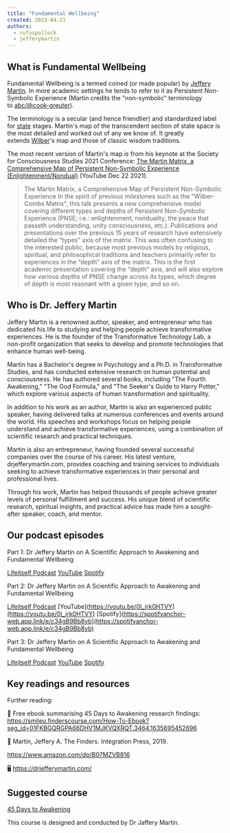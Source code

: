 ```yaml
---
title: "Fundamental Wellbeing"
created: 2023-04-21
authors: 
  - rufuspollock
  - jefferymartin
---
```

## What is Fundamental Wellbeing

Fundamental Wellbeing is a termed coined (or made popular) by [Jeffery Martin](https://lifeitself.org/notes/jeffery-martin). In more academic settings he tends to refer to it as Persistent Non-Symbolic Experience (Martin credits the "non-symbolic" terminology to [abc/@cook-greuter](https://lifeitself.org/abc/@cook-greuter)).

The terminology is a secular (and hence friendlier) and standardized label for [state](https://lifeitself.org/state) stages. Martin's map of the transcendent section of state space is the most detailed and worked out of any we know of. It greatly extends [Wilber](https://lifeitself.org/Wilber)'s map and those of classic wisdom traditions.

The most recent version of Martin's map is from his keynote at the Society for Consciousness Studies 2021 Conference: [The Martin Matrix, a Comprehensive Map of Persistent Non-Symbolic Experience (Enlightenment/Nondual)](https://www.youtube.com/watch?v=aCfeamM07dk) (YouTube Dec 22 2021).

> The Martin Matrix, a Comprehensive Map of Persistent Non-Symbolic Experience In the spirit of previous milestones such as the "Wilber-Combs Matrix", this talk presents a new comprehensive model covering different types and depths of Persistent Non-Symbolic Experience (PNSE; i.e.: enlightenment, nonduality, the peace that passeth understanding, unity consciousness, etc.). Publications and presentations over the previous 15 years of research have extensively detailed the “types” axis of the matrix. This was often confusing to the interested public, because most previous models by religious, spiritual, and philosophical traditions and teachers primarily refer to experiences in the “depth” axis of the matrix. This is the first academic presentation covering the “depth” axis, and will also explore how various depths of PNSE change across its types, which degree of depth is most resonant with a given type, and so on.


## Who is Dr. Jeffery Martin

Jeffery Martin is a renowned author, speaker, and entrepreneur who has dedicated his life to studying and helping people achieve transformative experiences. He is the founder of the Transformative Technology Lab, a non-profit organization that seeks to develop and promote technologies that enhance human well-being.

Martin has a Bachelor's degree in Psychology and a Ph.D. in Transformative Studies, and has conducted extensive research on human potential and consciousness. He has authored several books, including "The Fourth Awakening," "The God Formula," and "The Seeker's Guide to Harry Potter," which explore various aspects of human transformation and spirituality.

In addition to his work as an author, Martin is also an experienced public speaker, having delivered talks at numerous conferences and events around the world. His speeches and workshops focus on helping people understand and achieve transformative experiences, using a combination of scientific research and practical techniques.

Martin is also an entrepreneur, having founded several successful companies over the course of his career. His latest venture, drjefferymartin.com, provides coaching and training services to individuals seeking to achieve transformative experiences in their personal and professional lives.

Through his work, Martin has helped thousands of people achieve greater levels of personal fulfillment and success. His unique blend of scientific research, spiritual insights, and practical advice has made him a sought-after speaker, coach, and mentor.

## Our podcast episodes

Part 1: Dr Jeffery Martin on A Scientific Approach to Awakening and Fundamental Wellbeing

[Lifeitself Podcast](https://lifeitself.org/podcast/a-scientific-approach-to-awakening-and-fundamental-wellbeing-podcast)
[YouTube](https://youtu.be/EmsLdIH8nzU)
[Spotify](https://spotifyanchor-web.app.link/e/atCvzSYLazb)

Part 2: Dr Jeffery Martin on A Scientific Approach to Awakening and Fundamental Wellbeing 

[Lifeitself Podcast](https://lifeitself.org/podcast/a-scientific-approach-to-awakening-and-fundamental-wellbeing-part-2-jeffery-martin)
[YouTube](https://youtu.be/0l_jrk0HTVY](https://youtu.be/0l_jrk0HTVY)
[Spotify](https://spotifyanchor-web.app.link/e/c34gB9Bb8yb](https://spotifyanchor-web.app.link/e/c34gB9Bb8yb)

Part 3: Dr Jeffery Martin on A Scientific Approach to Awakening and Fundamental Wellbeing 

[Lifeitself Podcast](https://lifeitself.org/podcast/a-scientific-approach-to-awakening-and-fundamental-wellbeing-part-3-jeffery-martin)
[YouTube](https://youtu.be/vDuh7vDgGIg)
[Spotify](https://podcasters.spotify.com/pod/dashboard/episode/e22vp6s)

## Key readings and resources

Further reading:
  
📖 Free ebook summarising 45 Days to Awakening research findings: https://smileu.finderscourse.com/How-To-Ebook?seg_id=01FKBGQRGPA66DHV1MJKVQXRQT.3464.1635695452696

📖 Martin, Jeffery A. The Finders. Integration Press, 2019.

https://www.amazon.com/dp/B07MZVB816

🖥 https://drjefferymartin.com/

## Suggested course 

[45 Days to Awakening](https://45daystoawakening.com/landing-page1594666682471)

This course is designed and conducted by Dr Jaffery Martin. 
